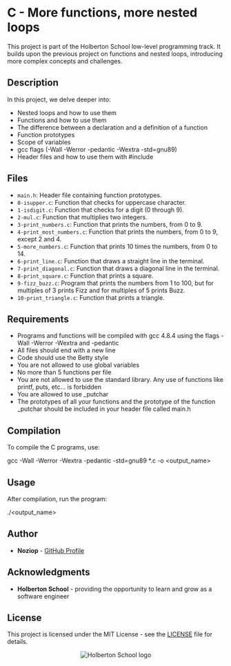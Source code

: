 # C - More functions, more nested loops

This project is part of the Holberton School low-level programming track. It builds upon the previous project on functions and nested loops, introducing more complex concepts and challenges.

## Description

In this project, we delve deeper into:
- Nested loops and how to use them
- Functions and how to use them
- The difference between a declaration and a definition of a function
- Function prototypes
- Scope of variables
- gcc flags (-Wall -Werror -pedantic -Wextra -std=gnu89)
- Header files and how to use them with #include

## Files

* `main.h`: Header file containing function prototypes.
* `0-isupper.c`: Function that checks for uppercase character.
* `1-isdigit.c`: Function that checks for a digit (0 through 9).
* `2-mul.c`: Function that multiplies two integers.
* `3-print_numbers.c`: Function that prints the numbers, from 0 to 9.
* `4-print_most_numbers.c`: Function that prints the numbers, from 0 to 9, except 2 and 4.
* `5-more_numbers.c`: Function that prints 10 times the numbers, from 0 to 14.
* `6-print_line.c`: Function that draws a straight line in the terminal.
* `7-print_diagonal.c`: Function that draws a diagonal line in the terminal.
* `8-print_square.c`: Function that prints a square.
* `9-fizz_buzz.c`: Program that prints the numbers from 1 to 100, but for multiples of 3 prints Fizz and for multiples of 5 prints Buzz.
* `10-print_triangle.c`: Function that prints a triangle.

## Requirements

* Programs and functions will be compiled with gcc 4.8.4 using the flags -Wall -Werror -Wextra and -pedantic
* All files should end with a new line
* Code should use the Betty style
* You are not allowed to use global variables
* No more than 5 functions per file
* You are not allowed to use the standard library. Any use of functions like printf, puts, etc… is forbidden
* You are allowed to use _putchar
* The prototypes of all your functions and the prototype of the function _putchar should be included in your header file called main.h

## Compilation

To compile the C programs, use:

gcc -Wall -Werror -Wextra -pedantic -std=gnu89 *.c -o <output_name>

## Usage

After compilation, run the program:

./<output_name>

## Author

* **Noziop** - [GitHub Profile](https://github.com/Noziop)

## Acknowledgments

* **Holberton School** - providing the opportunity to learn and grow as a software engineer

## License

This project is licensed under the MIT License - see the [LICENSE](LICENSE) file for details.


<p align="center">
  <img
   src="https://cdn.prod.website-files.com/64107f65f30b69371e3d6bfa/65c6179aa44b63fa4f31e7ad_Holberton-Logo-Cherry.svg"
   alt="Holberton School logo">
</p>
